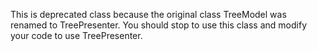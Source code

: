 This is deprecated class because the original class TreeModel was renamed to TreePresenter. You should stop to use this class and modify your code to use TreePresenter.
